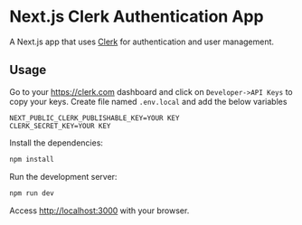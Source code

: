 # Next.js Clerk Authentication App

A Next.js app that uses [Clerk](https://clerk.com) for authentication and user management.

## Usage

Go to your https://clerk.com dashboard and click on `Developer->API Keys` to copy your keys. Create file named `.env.local` and add the below variables 

```
NEXT_PUBLIC_CLERK_PUBLISHABLE_KEY=YOUR KEY
CLERK_SECRET_KEY=YOUR KEY
```


Install the dependencies:

```bash
npm install
```

Run the development server:

```bash
npm run dev
```

Access [http://localhost:3000](http://localhost:3000) with your browser.
